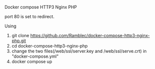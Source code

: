 Docker compose HTTP3 Nginx PHP

port 80 is set to redirect.

Using
1. git clone https://github.com/Ramblec/docker-compose-http3-nginx-php.git
2. cd docker-compose-http3-nginx-php
3. change the two files(/web/ssl/server.key and /web/ssl/serve.crt) in "docker-compose.yml"
4. docker compose up

